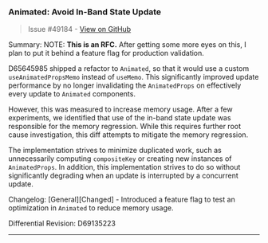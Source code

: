 ### Animated: Avoid In-Band State Update

> Issue #49184 - [View on GitHub](https://github.com/facebook/react-native/pull/49184)

Summary:
NOTE: **This is an RFC.** After getting some more eyes on this, I plan to put it behind a feature flag for production validation.

D65645985 shipped a refactor to `Animated`, so that it would use a custom `useAnimatedPropsMemo` instead of `useMemo`. This significantly improved update performance by no longer invalidating the `AnimatedProps` on effectively every update to `Animated` components.

However, this was measured to increase memory usage. After a few experiments, we identified that use of the in-band state update was responsible for the memory regression. While this requires further root cause investigation, this diff attempts to mitigate the memory regression.

The implementation strives to minimize duplicated work, such as unnecessarily computing `compositeKey` or creating new instances of `AnimatedProps`. In addition, this implementation strives to do so without significantly degrading when an update is interrupted by a concurrent update.

Changelog:
[General][Changed] - Introduced a feature flag to test an optimization in `Animated` to reduce memory usage.

Differential Revision: D69135223




---

